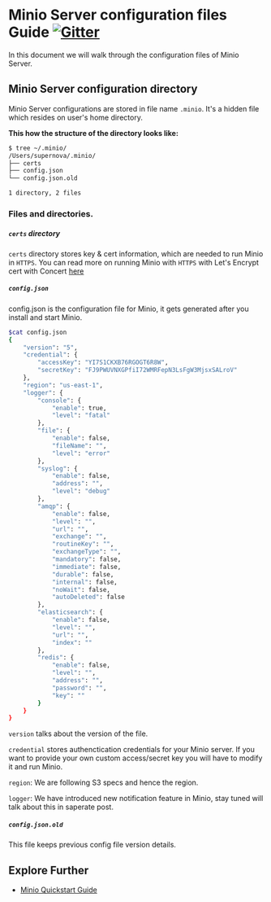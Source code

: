 # Minio Server configuration files Guide [![Gitter](https://badges.gitter.im/Join%20Chat.svg)](https://gitter.im/minio/minio?utm_source=badge&utm_medium=badge&utm_campaign=pr-badge&utm_content=badge)

In this document we will walk through the configuration files of Minio Server.

## Minio Server configuration directory
Minio Server configurations are stored in file name ``.minio``.  It's a hidden file which resides on user's home directory.

**This how the structure of the directory looks like:**

```sh
$ tree ~/.minio/
/Users/supernova/.minio/
├── certs
├── config.json
└── config.json.old

1 directory, 2 files
```
### Files and directories.

##### ``certs`` directory 
``certs`` directory stores key & cert information, which are needed to run Minio in ``HTTPS``. You can read more on running Minio with ``HTTPS`` with Let's Encrypt cert with Concert [here](https://docs.minio.io/docs/generate-let-s-encypt-certificate-using-concert-for-minio) 

##### ``config.json``
config.json is the configuration file for Minio, it gets generated after you install and start Minio.

```sh
$cat config.json
{
	"version": "5",
	"credential": {
		"accessKey": "YI7S1CKXB76RGOGT6R8W",
		"secretKey": "FJ9PWUVNXGPfiI72WMRFepN3LsFgW3MjsxSALroV"
	},
	"region": "us-east-1",
	"logger": {
		"console": {
			"enable": true,
			"level": "fatal"
		},
		"file": {
			"enable": false,
			"fileName": "",
			"level": "error"
		},
		"syslog": {
			"enable": false,
			"address": "",
			"level": "debug"
		},
		"amqp": {
			"enable": false,
			"level": "",
			"url": "",
			"exchange": "",
			"routineKey": "",
			"exchangeType": "",
			"mandatory": false,
			"immediate": false,
			"durable": false,
			"internal": false,
			"noWait": false,
			"autoDeleted": false
		},
		"elasticsearch": {
			"enable": false,
			"level": "",
			"url": "",
			"index": ""
		},
		"redis": {
			"enable": false,
			"level": "",
			"address": "",
			"password": "",
			"key": ""
		}
	}
} 
```

``version``  talks about the version of the file.

``credential`` stores authenctication credentials for your Minio server. If you want to provide your own custom access/secret key you will have to modify it and run Minio.

``region``: We are following S3 specs and hence the region.

``logger``: We have introduced new notification feature in Minio, stay tuned will talk about this in saperate post.

##### ``config.json.old``
This file keeps previous config file version details.

## Explore Further
* [Minio Quickstart Guide](https://docs.minio.io/docs/minio-quickstart-guide)





